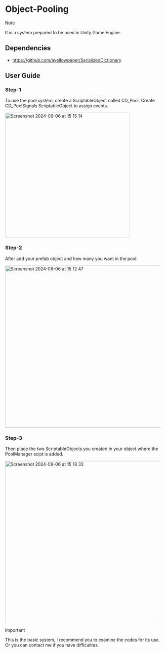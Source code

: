 # Object-Pooling


> [!NOTE]
> It is a system prepared to be used in Unity Game Engine.


 
## Dependencies
- https://github.com/ayellowpaper/SerializedDictionary



## User Guide


### Step-1
To use the pool system, create a ScriptableObject called CD_Pool. Create CD_PoolSignals ScriptableObject to assign events.

<img width="402" alt="Screenshot 2024-06-06 at 15 15 14" src="https://github.com/oguzhandelibas/object-pooling/assets/64430254/6431e61a-3bfb-45a6-97a7-d1227c008f83">

### Step-2
After add your prefab object and how many you want in the pool.

<img width="523" alt="Screenshot 2024-06-06 at 15 12 47" src="https://github.com/oguzhandelibas/object-pooling/assets/64430254/690737a9-f283-4716-a28f-10823e2b0913">

### Step-3
Then place the two ScriptableObjects you created in your object where the PoolManager scipt is added.

<img width="523" alt="Screenshot 2024-06-06 at 15 18 33" src="https://github.com/oguzhandelibas/object-pooling/assets/64430254/d0ca9b5b-c782-444c-be20-1b32c884ec8e">




> [!IMPORTANT]
> This is the basic system, I recommend you to examine the codes for its use. Or you can contact me if you have difficulties.
